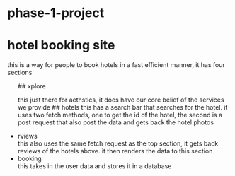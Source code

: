 # phase-1-project

<h1>hotel booking site</h1>
this is a way for people to book hotels in a fast efficient manner,
it has four sections
<ul>
## xplore
<p>this just  there for aethstics, it does have our core belief of the services we provide
## hotels
this has a search bar that searches for the hotel. it uses two fetch methods, one to get the id of the hotel, the
second is a post request that also post the data and gets back the hotel photos
<li>rviews</li>
this also uses the same fetch request as the top section, it gets back reviews of the hotels above. it then renders the data to this section
<li>booking</li>
this takes in the user data and stores it in a database
</ul>
